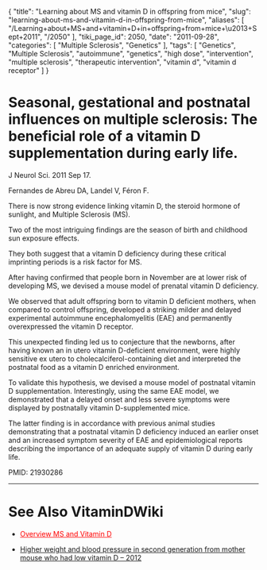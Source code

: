 {
    "title": "Learning about MS and vitamin D in offspring from mice",
    "slug": "learning-about-ms-and-vitamin-d-in-offspring-from-mice",
    "aliases": [
        "/Learning+about+MS+and+vitamin+D+in+offspring+from+mice+\u2013+Sept+2011",
        "/2050"
    ],
    "tiki_page_id": 2050,
    "date": "2011-09-28",
    "categories": [
        "Multiple Sclerosis",
        "Genetics"
    ],
    "tags": [
        "Genetics",
        "Multiple Sclerosis",
        "autoimmune",
        "genetics",
        "high dose",
        "intervention",
        "multiple sclerosis",
        "therapeutic intervention",
        "vitamin d",
        "vitamin d receptor"
    ]
}


# Seasonal, gestational and postnatal influences on multiple sclerosis: The beneficial role of a vitamin D supplementation during early life.

J Neurol Sci. 2011 Sep 17. 

Fernandes de Abreu DA, Landel V, Féron F.

There is now strong evidence linking vitamin D, the steroid hormone of sunlight, and Multiple Sclerosis (MS). 

Two of the most intriguing findings are the season of birth and childhood sun exposure effects. 

They both suggest that a vitamin D deficiency during these critical imprinting periods is a risk factor for MS. 

After having confirmed that people born in November are at lower risk of developing MS, we devised a mouse model of prenatal vitamin D deficiency. 

We observed that adult offspring born to vitamin D deficient mothers, when compared to control offspring, developed a striking milder and delayed experimental autoimmune encephalomyelitis (EAE) and permanently overexpressed the vitamin D receptor. 

This unexpected finding led us to conjecture that the newborns, after having known an in utero vitamin D-deficient environment, were highly sensitive ex utero to cholecalciferol-containing diet and interpreted the postnatal food as a vitamin D enriched environment. 

To validate this hypothesis, we devised a mouse model of postnatal vitamin D supplementation. Interestingly, using the same EAE model, we demonstrated that a delayed onset and less severe symptoms were displayed by postnatally vitamin D-supplemented mice. 

The latter finding is in accordance with previous animal studies demonstrating that a postnatal vitamin D deficiency induced an earlier onset and an increased symptom severity of EAE and epidemiological reports describing the importance of an adequate supply of vitamin D during early life.

PMID:     21930286

- - - - - - - - 

# See Also VitaminDWiki

* <a href="/posts/overview-ms-and-vitamin-d" style="color: red; text-decoration: underline;" title="This link has an unknown page_id: 691">Overview MS and Vitamin D</a>

* [Higher weight and blood pressure in second generation from mother mouse who had low vitamin D – 2012](/posts/higher-weight-and-blood-pressure-in-second-generation-from-mother-mouse-who-had-low-vitamin-d-2012)